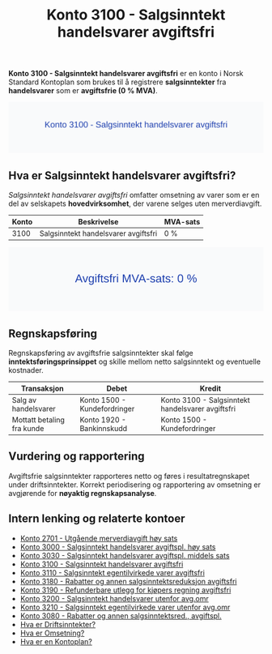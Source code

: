 ﻿---
title: "Konto 3100 - Salgsinntekt handelsvarer avgiftsfri"
seoTitle: "3100-salgsinntekt-handelsvarer-avgiftsfri"
description: '**Konto 3100 - Salgsinntekt handelsvarer avgiftsfri** er en konto i Norsk Standard Kontoplan som brukes til å registrere **salgsinntekter** fra **handelsvarer*...'
---

**Konto 3100 - Salgsinntekt handelsvarer avgiftsfri** er en konto i Norsk Standard Kontoplan som brukes til å registrere **salgsinntekter** fra **handelsvarer** som er **avgiftsfrie (0 % MVA)**.

![Illustrasjon av konto 3100 Salgsinntekt handelsvarer avgiftsfri](3100-salgsinntekt-handelsvarer-avgiftsfri-image.svg)

## Hva er Salgsinntekt handelsvarer avgiftsfri?

*Salgsinntekt handelsvarer avgiftsfri* omfatter omsetning av varer som er en del av selskapets **hovedvirksomhet**, der varene selges uten merverdiavgift.

| Konto | Beskrivelse                                | MVA-sats |
|-------|--------------------------------------------|----------|
| 3100  | Salgsinntekt handelsvarer avgiftsfri       | 0 %      |

![Avgiftsfri MVA-sats: 0 %](3100-mva-avgiftsfri.svg)

## Regnskapsføring

Regnskapsføring av avgiftsfrie salgsinntekter skal følge **inntektsføringsprinsippet** og skille mellom netto salgsinntekt og eventuelle kostnader.

| Transaksjon                            | Debet                                        | Kredit                                             |
|----------------------------------------|----------------------------------------------|----------------------------------------------------|
| Salg av handelsvarer                   | Konto 1500 - Kundefordringer                 | Konto 3100 - Salgsinntekt handelsvarer avgiftsfri  |
| Mottatt betaling fra kunde             | Konto 1920 - Bankinnskudd                    | Konto 1500 - Kundefordringer                       |

## Vurdering og rapportering

Avgiftsfrie salgsinntekter rapporteres netto og føres i resultatregnskapet under driftsinntekter. Korrekt periodisering og rapportering av omsetning er avgjørende for **nøyaktig regnskapsanalyse**.

## Intern lenking og relaterte kontoer

* [Konto 2701 - Utgående merverdiavgift høy sats](/blogs/kontoplan/2701-utgaende-merverdiavgift-hoy-sats "Konto 2701 - Utgående merverdiavgift høy sats")
* [Konto 3000 - Salgsinntekt handelsvarer avgiftspl. høy sats](/blogs/kontoplan/3000-salgsinntekt-handelsvarer-avgiftspl-hoy-sats "Konto 3000 - Salgsinntekt handelsvarer avgiftspl. høy sats")
* [Konto 3030 - Salgsinntekt handelsvarer avgiftspl. middels sats](/blogs/kontoplan/3030-salgsinntekt-handelsvarer-avgiftspl-middels-sats "Konto 3030 - Salgsinntekt handelsvarer avgiftspl. middels sats")
* [Konto 3100 - Salgsinntekt handelsvarer avgiftsfri](/blogs/kontoplan/3100-salgsinntekt-handelsvarer-avgiftsfri "Konto 3100 - Salgsinntekt handelsvarer avgiftsfri")
* [Konto 3110 - Salgsinntekt egentilvirkede varer avgiftsfri](/blogs/kontoplan/3110-salgsinntekt-egentilvirkede-varer-avgiftsfri "Konto 3110 - Salgsinntekt egentilvirkede varer avgiftsfri")
* [Konto 3180 - Rabatter og annen salgsinntektsreduksjon avgiftsfri](/blogs/kontoplan/3180-rabatter-og-annen-salgsinntektsreduksjon-avgiftsfri "Konto 3180 - Rabatter og annen salgsinntektsreduksjon avgiftsfri")
* [Konto 3190 - Refunderbare utlegg for kjøpers regning avgiftsfri](/blogs/kontoplan/3190-refunderbare-utlegg-for-kjopers-regning-avgiftsfri "Konto 3190 - Refunderbare utlegg for kjøpers regning avgiftsfri")
* [Konto 3200 - Salgsinntekt handelsvarer utenfor avg.omr](/blogs/kontoplan/3200-salgsinntekt-handelsvarer-utenfor-avg-omr "Konto 3200 - Salgsinntekt handelsvarer utenfor avg.omr")
* [Konto 3210 - Salgsinntekt egentilvirkede varer utenfor avg.omr](/blogs/kontoplan/3210-salgsinntekt-egentilvirkede-varer-utenfor-avg-omr "Konto 3210 - Salgsinntekt egentilvirkede varer utenfor avg.omr")
* [Konto 3080 - Rabatter og annen salgsinntektsred., avgiftspl.](/blogs/kontoplan/3080-rabatter-og-annen-salgsinntektsred-avgiftspl "Konto 3080 - Rabatter og annen salgsinntektsred., avgiftspl.")
* [Hva er Driftsinntekter?](/blogs/regnskap/hva-er-driftsinntekter "Hva er Driftsinntekter? Komplett Guide til Driftsinntekter i Regnskap")
* [Hva er Omsetning?](/blogs/regnskap/hva-er-omsetning "Hva er Omsetning? Komplett Guide til Omsetning i Regnskap og Skatt")
* [Hva er en Kontoplan?](/blogs/regnskap/hva-er-kontoplan "Hva er en Kontoplan? Komplett Guide til Kontoplaner i Norsk Regnskap")






